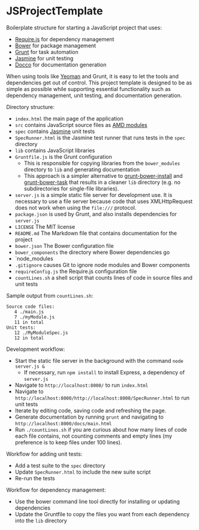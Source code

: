 JSProjectTemplate
=================

Boilerplate structure for starting a JavaScript project that uses:

 * [Require.js](http://requirejs.org/) for dependency management
 * [Bower](http://bower.io/) for package management
 * [Grunt](http://gruntjs.com/) for task automation
 * [Jasmine](http://jasmine.github.io/) for unit testing
 * [Docco](http://jashkenas.github.io/docco/) for documentation generation

When using tools like [Yeoman](http://yeoman.io/) and Grunt, it is easy to let the tools and dependencies get out of control. This project template is designed to be as simple as possible while supporting essential functionality such as dependency management, unit testing, and documentation generation.

Directory structure:

 * `index.html` the main page of the application
 * `src` contains JavaScript source files as [AMD modules](http://requirejs.org/)
 * `spec` contains [Jasmine](http://jasmine.github.io/) unit tests
 * `SpecRunner.html` is the Jasmine test runner that runs tests in the `spec` directory
 * `lib` contains JavaScript libraries
 * `Gruntfile.js` is the Grunt configuration
   * This is responsible for copying libraries from the `bower_modules` directory to `lib` and generating documentation
   * This approach is a simpler alternative to [grunt-bower-install](https://github.com/stephenplusplus/grunt-bower-install) and [grunt-bower-task](https://github.com/yatskevich/grunt-bower-task) that results in a cleaner `lib` directory (e.g. no subdirectories for single-file libraries).
 * `server.js` is a simple static file server for development use. It is necessary to use a file server because code that uses XMLHttpRequest does not work when using the `file:///` protocol.
 * `package.json` is used by Grunt, and also installs dependencies for `server.js`
 * `LICENSE` The MIT license
 * `README.md` The Markdown file that contains documentation for the project
 * `bower.json` The Bower configuration file
 * `bower_components` the directory where Bower dependencies go
 * `node_modules
 * `.gitignore` causes Git to ignore node modules and Bower components
 * `requireConfig.js` the Require.js configuration file
 * `countLines.sh` a shell script that counts lines of code in source files and unit tests

Sample output from `countLines.sh`:

    Source code files:
       4 ./main.js
       7 ./myModule.js
       11 in total
    Unit tests:
       12 ./MyModuleSpec.js
       12 in total

Development workflow:

 * Start the static file server in the background with the command `node server.js &`
   * If necessary, run `npm install` to install Express, a dependency of `server.js`
 * Navigate to `http://localhost:8000/` to run `index.html`
 * Navigate to `http://localhost:8000/http://localhost:8000/SpecRunner.html` to run unit tests
 * Iterate by editing code, saving code and refreshing the page.
 * Generate documentation by running `grunt` and navigating to `http://localhost:8000/docs/main.html`
 * Run `./countLines.sh` if you are curious about how many lines of code each file contains, not counting comments and empty lines (my preference is to keep files under 100 lines).

Workflow for adding unit tests:

 * Add a test suite to the `spec` directory
 * Update `SpecRunner.html` to include the new suite script
 * Re-run the tests

Workflow for dependency management:

 * Use the bower command line tool directly for installing or updating dependencies
 * Update the Gruntfile to copy the files you want from each dependency into the `lib` directory
